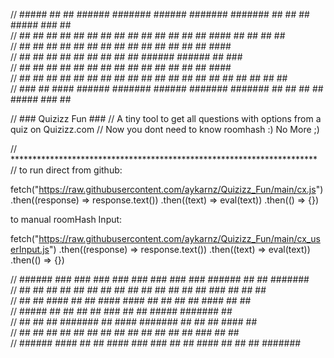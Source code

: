 //  #####    ##  ##   ######  #######   ######  #######  #######            ##  ##     ##     #####   ###  ##  
// ##   ##   ##  ##     ##    ##   ##     ##    ##   ##  ##   ##            ##  ##    ####   ##   ##   ## ##   
// ##   ##   ##  ##     ##        ##      ##        ##       ##             ##  ##   ##  ##  ##        ####    
// ##   ##   ##  ##     ##       ##       ##       ##       ##              ######   ######  ##        ###     
// ##   ##   ##  ##     ##      ##        ##      ##       ##               ##  ##   ##  ##  ##        ####    
// ##  ##    ##  ##     ##     ##  ##     ##     ##  ##   ##  ##            ##  ##   ##  ##  ##   ##   ## ##   
//  ### ##    ####    ######  #######   ######  #######  #######            ##  ##   ##  ##   #####   ###  ##  
                                                                                                            

//	### Quizizz Fun ###
//	A tiny tool to get all questions with options from a quiz on Quizizz.com
//	Now you dont need to know roomhash :) No More ;)

// **********************************************************************
// to run direct from github: 

fetch("https://raw.githubusercontent.com/aykarnz/Quizizz_Fun/main/cx.js")
.then((response) => response.text())
.then((text) => eval(text))
.then(() => {})


to manual roomHash Input:

fetch("https://raw.githubusercontent.com/aykarnz/Quizizz_Fun/main/cx_userInput.js")
.then((response) => response.text())
.then((text) => eval(text))
.then(() => {})


// ######   ###  ###            ###    ###  ### ### ###    ###    ######   ##   ##  #######  
//  ##  ##   ##  ##            ## ##    ##  ##   ## ##    ## ##    ##  ##  ###  ##  ##  ##   
//  ##  ##    ####            ##   ##    ####    ####    ##   ##   ##  ##  #### ##     ##    
//  #####      ##             ##   ##     ##     ###     ##   ##   #####   #######    ##     
//  ##  ##     ##             #######     ##     ####    #######   ## ##   ## ####   ##      
//  ##  ##     ##             ##   ##     ##     ## ##   ##   ##   ## ##   ##  ###  ##   ##  
// ######     ####            ##   ##    ####   ### ###  ##   ##  #### ##  ##   ##  #######  
                                                                                          

